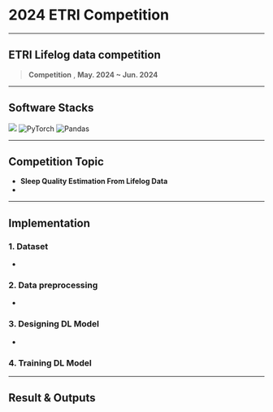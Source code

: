 
# 2024 ETRI Competition
___

## ETRI Lifelog data competition
> **Competition** , **May. 2024 ~ Jun. 2024**

---

## Software Stacks
![](https://img.shields.io/badge/Python-3776AB?style=for-the-badge&logo=python&logoColor=white)
![PyTorch](https://img.shields.io/badge/PyTorch-%23EE4C2C.svg?style=for-the-badge&logo=PyTorch&logoColor=white)
![Pandas](https://img.shields.io/badge/pandas-%23150458.svg?style=for-the-badge&logo=pandas&logoColor=white)


---

## Competition Topic

- **Sleep Quality Estimation From Lifelog Data**
- 

---

## Implementation

### 1. Dataset
- 

### 2. Data preprocessing

- 

### 3. Designing DL Model
- 

### 4. Training DL Model

---

## Result & Outputs
